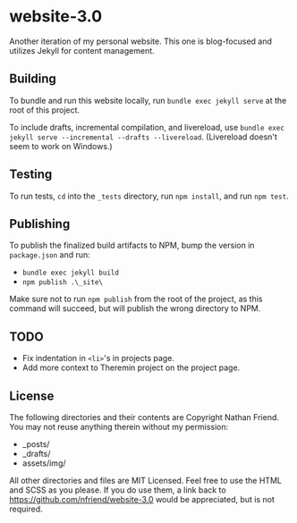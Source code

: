 # website-3.0

Another iteration of my personal website.  This one is blog-focused and utilizes Jekyll for content management.

## Building

To bundle and run this website locally, run `bundle exec jekyll serve` at the root of this project.

To include drafts, incremental compilation, and livereload, use `bundle exec jekyll serve --incremental --drafts --livereload`. (Livereload doesn't seem to work on Windows.)

## Testing

To run tests, `cd` into the `_tests` directory, run `npm install`, and run `npm test`.

## Publishing

To publish the finalized build artifacts to NPM, bump the version in `package.json` and run:

- `bundle exec jekyll build`
- `npm publish .\_site\`

Make sure not to run `npm publish` from the root of the project, as this command will succeed, but will publish the wrong directory to NPM.

## TODO

- Fix indentation in `<li>`'s in projects page.
- Add more context to Theremin project on the project page.

## License

The following directories and their contents are Copyright Nathan Friend. You may not reuse anything therein without my permission:

- _posts/
- _drafts/
- assets/img/


All other directories and files are MIT Licensed. Feel free to use the HTML and SCSS as you please. If you do use them, a link back to https://github.com/nfriend/website-3.0 would be appreciated, but is not required.

